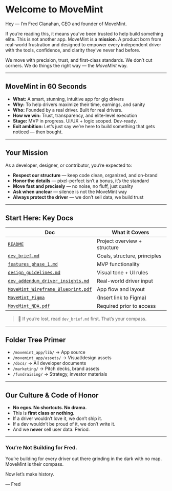 # Welcome to MoveMint

Hey — I’m Fred Clanahan, CEO and founder of MoveMint.

If you’re reading this, it means you’ve been trusted to help build something elite. This is not another app. MoveMint is a **mission**. A product born from real-world frustration and designed to empower every independent driver with the tools, confidence, and clarity they’ve never had before.

We move with precision, trust, and first-class standards. We don’t cut corners. We do things the right way — the *MoveMint* way.

---

## MoveMint in 60 Seconds

- **What:** A smart, stunning, intuitive app for gig drivers
- **Why:** To help drivers maximize their time, earnings, and sanity
- **Who:** Founded by a real driver. Built for real drivers.
- **How we win:** Trust, transparency, and elite-level execution
- **Stage:** MVP in progress. UI/UX + logic scoped. Dev-ready.
- **Exit ambition:** Let’s just say we’re here to build something that gets noticed — then bought.

---

## Your Mission

As a developer, designer, or contributor, you’re expected to:

- **Respect our structure** — keep code clean, organized, and on-brand
- **Honor the details** — pixel-perfect isn’t a bonus, it’s the standard
- **Move fast and precisely** — no noise, no fluff, just quality
- **Ask when unclear** — silence is not the MoveMint way
- **Always protect the driver** — we don’t sell data, we build trust

---

## Start Here: Key Docs

| Doc | What it Covers |
|-----|----------------|
| [`README`](../README.md) | Project overview + structure |
| [`dev_brief.md`](dev_brief.md) | Goals, structure, principles |
| [`features_phase_1.md`](features_phase_1.md) | MVP functionality |
| [`design_guidelines.md`](design_guidelines.md) | Visual tone + UI rules |
| [`dev_addendum_driver_insights.md`](dev_addendum_driver_insights.md) | Real-world driver input |
| [`MoveMint_Wireframe_Blueprint.pdf`](../path/to/file) | App flow and layout |
| [`MoveMint_Figma`](https://www.figma.com/link) | (Insert link to Figma) |
| [`MoveMint_NDA.pdf`](../path/to/file) | Required prior to access |

> 🧠 If you’re lost, read `dev_brief.md` first. That’s your compass.

---

## Folder Tree Primer

- `/movemint_app/lib/` → App source  
- `/movemint_app/assets/` → Visual/design assets  
- `/docs/` → All developer documents  
- `/marketing/` → Pitch decks, brand assets  
- `/fundraising/` → Strategy, investor materials

---

## Our Culture & Code of Honor

- **No egos. No shortcuts. No drama.**
- This is **first class or nothing.**
- If a driver wouldn’t love it, we don’t ship it.
- If a dev wouldn’t be proud of it, we don’t write it.
- And we **never** sell user data. Period.

---

### You’re Not Building for Fred.
You’re building for every driver out there grinding in the dark with no map. MoveMint is their compass.

Now let’s make history.

— Fred
